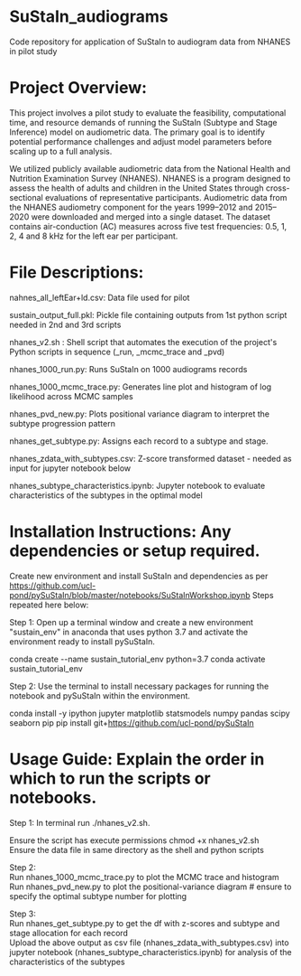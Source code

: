 # SuStaIn_audiograms
Code repository for application of SuStaIn to audiogram data from NHANES in pilot study 

# Project Overview: 
This project involves a pilot study to evaluate the feasibility, computational time, and resource demands of running the SuStaIn (Subtype and Stage Inference) model on audiometric data. The primary goal is to identify potential performance challenges and adjust model parameters before scaling up to a full analysis.

We utilized publicly available audiometric data from the National Health and Nutrition Examination Survey (NHANES). NHANES is a program designed to assess the health of adults and children in the United States through cross-sectional evaluations of representative participants. Audiometric data from the NHANES audiometry component for the years 1999–2012 and 2015–2020 were downloaded and merged into a single dataset. The dataset contains air-conduction (AC) measures across five test frequencies: 0.5, 1, 2, 4 and 8 kHz for the left ear per participant.

# File Descriptions: 
nahnes_all_leftEar+ld.csv: Data file used for pilot

sustain_output_full.pkl: Pickle file containing outputs from 1st python script needed in 2nd and 3rd scripts 

nhanes_v2.sh : Shell script that automates the execution of the project's Python scripts in sequence (_run, _mcmc_trace and _pvd)

nhanes_1000_run.py: Runs SuStaIn on 1000 audiograms records

nhanes_1000_mcmc_trace.py: Generates line plot and histogram of log likelihood across MCMC samples

nhanes_pvd_new.py: Plots positional variance diagram to interpret the subtype progression pattern  

nhanes_get_subtype.py: Assigns each record to a subtype and stage. 

nhanes_zdata_with_subtypes.csv: Z-score transformed dataset - needed as input for jupyter notebook below

nhanes_subtype_characteristics.ipynb: Jupyter notebook to evaluate characteristics of the subtypes in the optimal model 

# Installation Instructions: Any dependencies or setup required.
Create new environment and install SuStaIn and dependencies as per https://github.com/ucl-pond/pySuStaIn/blob/master/notebooks/SuStaInWorkshop.ipynb
Steps repeated here below:

Step 1: Open up a terminal window and create a new environment "sustain_env" in anaconda that uses python 3.7 and activate the environment ready to install pySuStaIn.

conda create --name sustain_tutorial_env python=3.7
conda activate sustain_tutorial_env

Step 2: Use the terminal to install necessary packages for running the notebook and pySuStaIn within the environment.

conda install -y ipython jupyter matplotlib statsmodels numpy pandas scipy seaborn pip
pip install git+https://github.com/ucl-pond/pySuStaIn

# Usage Guide: Explain the order in which to run the scripts or notebooks.

Step 1: 
In terminal run ./nhanes_v2.sh. 

Ensure the script has execute permissions chmod +x nhanes_v2.sh  
Ensure the data file in same directory as the shell and python scripts

Step 2:  
Run nhanes_1000_mcmc_trace.py to plot the MCMC trace and histogram  
Run nhanes_pvd_new.py to plot the positional-variance diagram # ensure to specify the optimal subtype number for plotting 

Step 3:   
Run nhanes_get_subtype.py to get the df with z-scores and subtype and stage allocation for each record  
Upload the above output as csv file (nhanes_zdata_with_subtypes.csv) into jupyter notebook (nhanes_subtype_characteristics.ipynb) for analysis of the characteristics of the subtypes   


